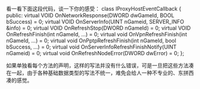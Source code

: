 ﻿看一看下面这段代码，谈一下你的感受：
class IProxyHostEventCallback
{
public:
  virtual VOID OnNetworkResponse(DWORD dwGameId, BOOL bSuccess) = 0;
  virtual VOID OnServerInfo(UINT nGameid, SERVER_INFO &info) = 0;
  virtual VOID OnRefreshStop(DWORD nGameId) = 0;
  virtual VOID OnRefreshFinish(int nGameId, ...) = 0;
  virtual void OnVpnRefreshFinish(int nGameId, ...) = 0;
  virtual void OnPptpRefreshFinish(int nGameId, bool bSuccess, ...) = 0;
  virtual void OnServerInfoRefreshFinishNotify(UINT nGameid) = 0;
  virtual void OnRefreshNodeError(DWORD dwError) = 0;
};

如果单独看每个方法的声明，这样的写法并没有什么错误，可是一旦把这些方法凑在一起，由于各种基础数据类型的写法不统一，难免会给人一种不专业的、东拼西凑的感觉。